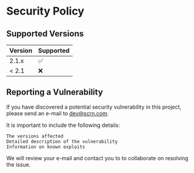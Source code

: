 # Security Policy

## Supported Versions

| Version | Supported          |
| ------- | ------------------ |
| 2.1.x   | :white_check_mark: |
| < 2.1   | :x:                |

## Reporting a Vulnerability

If you have discovered a potential security vulnerability in this project, please send an e-mail to dev@scrn.com.

It is important to include the following details:

    The versions affected
    Detailed description of the vulnerability
    Information on known exploits

We will review your e-mail and contact you to to collaborate on resolving the issue.
